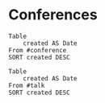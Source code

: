 
# Conferences
```dataview
Table 
	created AS Date
From #conference
SORT created DESC
```



```dataview
Table 
	created AS Date
From #talk
SORT created DESC
```
